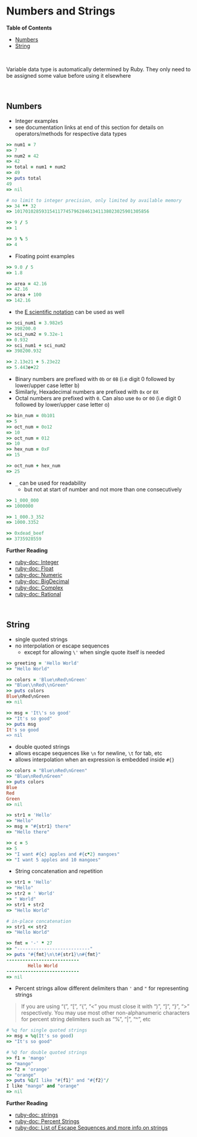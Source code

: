 # <a name="numbers-and-strings"></a>Numbers and Strings

**Table of Contents**

* [Numbers](#numbers)
* [String](#string)

<br>

Variable data type is automatically determined by Ruby. They only need to be assigned some value before using it elsewhere

<br>

## <a name="numbers"></a>Numbers

* Integer examples
* see documentation links at end of this section for details on operators/methods for respective data types

```ruby
>> num1 = 7
=> 7
>> num2 = 42
=> 42
>> total = num1 + num2
=> 49
>> puts total
49
=> nil

# no limit to integer precision, only limited by available memory
>> 34 ** 32
=> 10170102859315411774579628461341138023025901305856

>> 9 / 5
=> 1

>> 9 % 5
=> 4
```

* Floating point examples

```ruby
>> 9.0 / 5
=> 1.8

>> area = 42.16
=> 42.16
>> area + 100
=> 142.16
```

* the [E scientific notation](https://en.wikipedia.org/wiki/Scientific_notation#E_notation) can be used as well

```ruby
>> sci_num1 = 3.982e5
=> 398200.0
>> sci_num2 = 9.32e-1
=> 0.932
>> sci_num1 + sci_num2
=> 398200.932

>> 2.13e21 + 5.23e22
=> 5.443e+22
```

* Binary numbers are prefixed with `0b` or `0B` (i.e digit 0 followed by lower/upper case letter b)
* Similarly, Hexadecimal numbers are prefixed with `0x` or `0X`
* Octal numbers are prefixed with `0`. Can also use `0o` or `0O` (i.e digit 0 followed by lower/upper case letter o)

```ruby
>> bin_num = 0b101
=> 5
>> oct_num = 0o12
=> 10
>> oct_num = 012
=> 10
>> hex_num = 0xF
=> 15

>> oct_num + hex_num
=> 25
```

* `_` can be used for readability
    * but not at start of number and not more than one consecutively

```ruby
>> 1_000_000
=> 1000000

>> 1_000.3_352
=> 1000.3352

>> 0xdead_beef
=> 3735928559
```

**Further Reading**

* [ruby-doc: Integer](https://ruby-doc.org/core-2.5.0/Integer.html)
* [ruby-doc: Float](https://ruby-doc.org/core-2.5.0/Float.html)
* [ruby-doc: Numeric](https://ruby-doc.org/core-2.5.0/Numeric.html)
* [ruby-doc: BigDecimal](https://ruby-doc.org/stdlib-2.5.0/libdoc/bigdecimal/rdoc/BigDecimal.html)
* [ruby-doc: Complex](https://ruby-doc.org/core-2.5.0/Complex.html)
* [ruby-doc: Rational](https://ruby-doc.org/core-2.5.0/Rational.html)

<br>

## <a name="string"></a>String

* single quoted strings
* no interpolation or escape sequences
    * except for allowing `\'` when single quote itself is needed

```ruby
>> greeting = 'Hello World'
=> "Hello World"

>> colors = 'Blue\nRed\nGreen'
=> "Blue\\nRed\\nGreen"
>> puts colors
Blue\nRed\nGreen
=> nil

>> msg = 'It\'s so good'
=> "It's so good"
>> puts msg
It's so good
=> nil
```

* double quoted strings
* allows escape sequences like `\n` for newline, `\t` for tab, etc
* allows interpolation when an expression is embedded inside `#{}`

```ruby
>> colors = "Blue\nRed\nGreen"
=> "Blue\nRed\nGreen"
>> puts colors
Blue
Red
Green
=> nil

>> str1 = 'Hello'
=> "Hello"
>> msg = "#{str1} there"
=> "Hello there"

>> c = 5
=> 5
>> "I want #{c} apples and #{c*2} mangoes"
=> "I want 5 apples and 10 mangoes"
```

* String concatenation and repetition

```ruby
>> str1 = 'Hello'
=> "Hello"
>> str2 = ' World'
=> " World"
>> str1 + str2
=> "Hello World"

# in-place concatenation
>> str1 << str2
=> "Hello World"

>> fmt = '-' * 27
=> "---------------------------"
>> puts "#{fmt}\n\t#{str1}\n#{fmt}"
---------------------------
        Hello World
---------------------------
=> nil
```

* Percent strings allow different delimiters than `'` and `"` for representing strings

>If you are using “(”, “[”, “{”, “<” you must close it with “)”, “]”, “}”, “>” respectively. You may use most other non-alphanumeric characters for percent string delimiters such as “%”, “|”, “^”, etc

```ruby
# %q for single quoted strings
>> msg = %q(It's so good)
=> "It's so good"

# %Q for double quoted strings
>> f1 = 'mango'
=> "mango"
>> f2 = 'orange'
=> "orange"
>> puts %Q/I like "#{f1}" and "#{f2}"/
I like "mango" and "orange"
=> nil
```

**Further Reading**

* [ruby-doc: strings](https://ruby-doc.org/core-2.5.0/String.html)
* [ruby-doc: Percent Strings](https://ruby-doc.org/core-2.5.0/doc/syntax/literals_rdoc.html#label-Percent+Strings)
* [ruby-doc: List of Escape Sequences and more info on strings](https://ruby-doc.org/core-2.5.0/doc/syntax/literals_rdoc.html#label-Strings)

